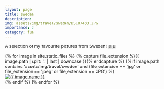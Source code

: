 ```yaml
---
layout: page
title: sweden
description: 
img: assets/img/travel/sweden/DSC07433.JPG
importance: 3
category: fun
---
```


A selection of my favourite pictures from Sweden! :sweden:

<div class="row">
  {% for image in site.static_files %}
    {% capture file_extension %}{{ image.path | split: '.' | last | downcase }}{% endcapture %}
    {% if image.path contains 'assets/img/travel/sweden' and (file_extension == 'jpg' or file_extension == 'jpeg' or file_extension == 'JPG') %}
      <div class="col-sm-12 col-md-6 col-lg-6 mt-3">
        <div class="gallery-item">
          <a href="{{ image.path }}" data-lightbox="sweden-gallery" data-title="{{ image.name }}">
            <img src="{{ image.path }}" alt="{{ image.name }}" class="img-fluid rounded z-depth-1">
          </a>
        </div>
      </div>
    {% endif %}
  {% endfor %}
</div>
